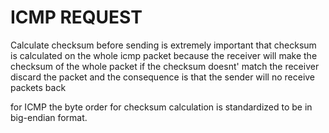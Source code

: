 # ICMP REQUEST

Calculate checksum before sending is
extremely important that checksum is calculated on the whole icmp packet
because the receiver will make the checksum of the whole packet
if the checksum doesnt' match the receiver discard the packet
and the consequence is that the sender will no receive packets back

for ICMP the byte order for checksum calculation is standardized to be in big-endian format.
